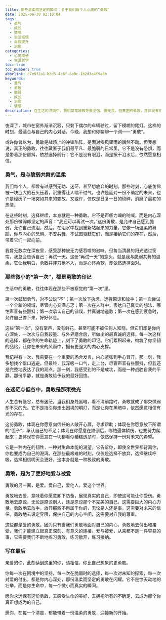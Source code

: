 ```yaml
---
title: 那些温柔而坚定的瞬间：关于我们每个人心底的“勇敢”
date: 2025-06-30 02:19:04
tags:
  - 勇气
  - 成长
  - 情感
  - 生活感悟
  - 自我提升
  - 治愈
categories:
  - 心灵成长
  - 生活哲学
toc: true
toc_number: true
abbrlink: c7e9f2a1-b3d5-4e6f-8a9c-1b2d3e4f5a6b
keywords:
  - 勇气
  - 勇敢
  - 脆弱
  - 成长
  - 治愈
  - 情感
description: 在生活的洪流中，我们常常被教导要坚强，要无畏。但真正的勇敢，并非没有恐惧，而是带着那份颤抖，依然选择前行。它藏匿于每一个微小的决定里，每一次温柔的坚持中。这篇文章，将带你走进内心深处，感受那些不为人知的勇敢瞬间，发现你我身上都蕴藏着的，那份足以温暖生命的力量。
---
```


夜深了，城市在窗外渐渐沉寂，只剩下偶尔的车辆驶过，留下模糊的尾灯。这样的时刻，最适合与自己的内心对话。今晚，我想和你聊聊一个词——“勇敢”。

或许你曾以为，勇敢是战场上的冲锋陷阵，是面对疾风骤雨的巍然不动。但我想说，真正的勇敢，往往藏匿于我们最平凡、最脆弱的日常里。它不是没有恐惧，而是带着那份颤抖，依然选择前行；它不是没有眼泪，而是擦干泪水后，依然愿意相信。

### 勇气，是与脆弱共舞的温柔

我们每个人，都曾有过感到无助、迷茫，甚至想放弃的时刻。那些时刻，心底仿佛被一块巨大的石头压着，沉重得让人喘不过气。也许是面对一份不确定的未来，也许是经历了一场突如其来的变故，又或许，仅仅是日复一日的琐碎，消磨了最初的热情。

在这些时刻，选择继续，本身就是一种勇敢。它不是声嘶力竭的呐喊，而是内心深处那份微弱却坚定的声音：“我还可以再试一次。”这份勇敢，是允许自己感到脆弱，允许自己流泪，然后，在泪水中找到重新站起来的力量。它像一场温柔的舞蹈，你与内心的恐惧、不安共舞，不试图驱赶它们，而是接纳它们的存在，然后，带着它们一起向前。

我曾无数次在深夜里，感受那种被无力感吞噬的滋味。但每当清晨的阳光透过窗帘，我总会告诉自己：再试一天。这份“再试一天”的念头，就是我与脆弱共舞的温柔，它让我明白，勇敢并非刀枪不入，而是心怀柔软，却依然选择面对。

### 那些微小的“第一次”，都是勇敢的印记

生活中的勇敢，往往体现在那些不被察觉的“第一次”里。

第一次鼓起勇气，对不公说“不”；第一次放下执念，选择原谅和放手；第一次尝试一个全新的领域，尽管内心充满忐忑；第一次在人群中，表达自己真实的想法，哪怕声音有些颤抖；第一次承认自己的错误，并真诚地道歉；第一次在感到疲惫时，允许自己停下来，好好休息。

这些“第一次”，没有掌声，没有鲜花，甚至可能不被任何人知晓。但它们却是你内心深处，一次次与自我较量、与外界磨合后，所做出的最真诚的选择。每一次这样的选择，都在你的生命轨迹上，刻下了勇敢的印记。它们累积起来，构筑了你坚韧的品格，让你在未来的风雨中，拥有更强大的内心支撑。

我记得有一次，我需要在一个重要的场合发言，内心紧张到手心冒汗。那一刻，我多想找个借口逃避。但最终，我深吸一口气，走上台，尽管声音有些颤抖，但我还是完整地表达了我的观点。那一刻，我感受到的不是成功，而是一种战胜自我的平静。那份平静，就是勇敢给予我的最好回馈。

### 在迷茫与低谷中，勇敢是那束微光

人生总有低谷，总有迷茫。当我们身处黑暗，看不清前路时，勇敢就成了那束微弱却不灭的光。它不是指引你走出困境的明灯，而是让你在黑暗中，依然愿意相信有光的存在。

这份勇敢，体现在你愿意向信任的人敞开心扉，寻求帮助；体现在你愿意放下所谓的“面子”，承认自己的不足；体现在你愿意在跌倒后，哪怕遍体鳞伤，也要努力爬起来；更体现在你愿意在一切都看似糟糕透顶时，依然保持一份对未来的希望。

它是一种内在的韧性，一种对生命本能的渴望。它告诉你，即使全世界都背离你，你也要成为自己的港湾。在那些最艰难的时刻，仅仅是选择不放弃，选择继续呼吸，选择相信明天会更好，这本身就是一种极致的勇敢。

### 勇敢，是为了更好地爱与被爱

勇敢的另一面，是爱。爱自己，爱他人，爱这个世界。

勇敢地去爱，意味着你愿意卸下防备，展现真实的自己，即使这可能让你受伤。勇敢地去原谅，无论是原谅别人，还是原谅那个不完美的自己，这需要巨大的内心力量。勇敢地去放手，放开那些不再属于你的，无论是人还是事，这需要对未来的信任。勇敢地去设定界限，保护自己的内心空间，这需要对自我的尊重。

这些都是爱的勇敢。因为只有当我们勇敢地面对自己的内心，勇敢地去付出和接受，我们才能建立起真正深刻、有意义的连接。爱与被爱，从来都不是一件容易的事，它需要我们不断地练习勇敢，练习敞开，练习接纳。

### 写在最后

亲爱的你，此刻读到这里的你，请相信，你比自己想象的更勇敢。

你每一次在困境中的坚持，每一次在脆弱时的选择，每一次对未知的探索，每一次对爱的付出，都是你内心深处，那份温柔而坚定的勇敢在闪耀。它不是惊天动地的壮举，而是你生命中，每一个微小而真实的瞬间。

愿你永远保有这份勇敢，去感受生命的美好，去拥抱所有的不确定，去成为那个你真正想成为的自己。

愿你，在每一个清晨，都能带着一份温柔的勇敢，迎接新的开始。